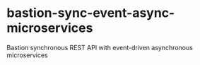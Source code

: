 # bastion-sync-event-async-microservices
Bastion synchronous REST API with event-driven asynchronous microservices
